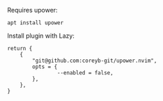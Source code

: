 Requires upower:
```
apt install upower
```

Install plugin with Lazy:
```
return {
	{
		"git@github.com:coreyb-git/upower.nvim",
		opts = {
				--enabled = false,
		},
	},
}
```
